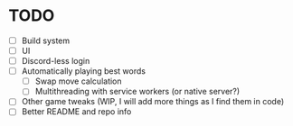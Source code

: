 # TODO

- [ ] Build system
- [ ] UI
- [ ] Discord-less login
- [ ] Automatically playing best words
  - [ ] Swap move calculation
  - [ ] Multithreading with service workers (or native server?)
- [ ] Other game tweaks (WIP, I will add more things as I find them in code)
- [ ] Better README and repo info
